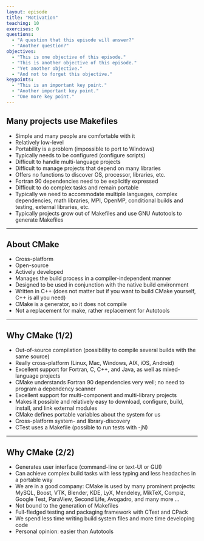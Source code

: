 ```yaml
---
layout: episode
title: "Motivation"
teaching: 10
exercises: 0
questions:
  - "A question that this episode will answer?"
  - "Another question?"
objectives:
  - "This is one objective of this episode."
  - "This is another objective of this episode."
  - "Yet another objective."
  - "And not to forget this objective."
keypoints:
  - "This is an important key point."
  - "Another important key point."
  - "One more key point."
---
```


## Many projects use Makefiles

- Simple and many people are comfortable with it
- Relatively low-level
- Portability is a problem (impossible to port to Windows)
- Typically needs to be configured (configure scripts)
- Difficult to handle multi-language projects
- Difficult to manage projects that depend on many libraries
- Offers no functions to discover OS, processor, libraries, etc.
- Fortran 90 dependencies need to be explicitly expressed
- Difficult to do complex tasks and remain portable
- Typically we need to accommodate multiple languages, complex dependencies, math libraries, MPI, OpenMP, conditional
  builds and testing, external libraries, etc.
- Typically projects grow out of Makefiles and use GNU Autotools to generate Makefiles

---

## About CMake

- Cross-platform
- Open-source
- Actively developed
- Manages the build process in a compiler-independent manner
- Designed to be used in conjunction with the native build environment
- Written in C++ (does not matter but if you want to build CMake yourself, C++ is all you need)
- CMake is a generator, so it does not compile
- Not a replacement for make, rather replacement for Autotools

---

## Why CMake (1/2)

- Out-of-source compilation (possibility to compile several builds with the same source)
- Really cross-platform (Linux, Mac, Windows, AIX, iOS, Android)
- Excellent support for Fortran, C, C++, and Java, as well as mixed-language projects
- CMake understands Fortran 90 dependencies very well; no need to program a dependency scanner
- Excellent support for multi-component and multi-library projects
- Makes it possible and relatively easy to download, configure, build, install, and link external modules
- CMake defines portable variables about the system for us
- Cross-platform system- and library-discovery
- CTest uses a Makefile (possible to run tests with -jN)

---

## Why CMake (2/2)

- Generates user interface (command-line or text-UI or GUI)
- Can achieve complex build tasks with less typing and less headaches in a portable way
- We are in a good company: CMake is used by many prominent projects:
  MySQL, Boost, VTK, Blender, KDE, LyX, Mendeley, MikTeX, Compiz, Google Test, ParaView, Second Life, Avogadro, and many more ...
- Not bound to the generation of Makefiles
- Full-fledged testing and packaging framework with CTest and CPack
- We spend less time writing build system files and more time developing code
- Personal opinion: easier than Autotools
